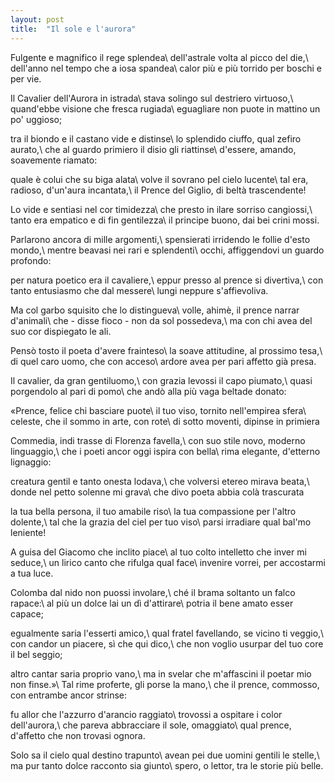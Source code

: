 ```yaml
---
layout: post
title:  "Il sole e l'aurora"
---
```


Fulgente e magnifico il rege splendea\\
dell'astrale volta al picco del die,\\
dell'anno nel tempo che a iosa spandea\\
calor più e più torrido per boschi e per vie.

Il Cavalier dell'Aurora in istrada\\
stava solingo sul destriero virtuoso,\\
quand'ebbe visione che fresca rugiada\\
eguagliare non puote in mattino un po' uggioso;

tra il biondo e il castano vide e distinse\\
lo splendido ciuffo, qual zefiro aurato,\\
che al guardo primiero il disio gli riattinse\\
d'essere, amando, soavemente riamato:

quale è colui che su biga alata\\
volve il sovrano pel cielo lucente\\
tal era, radioso, d'un'aura incantata,\\
il Prence del Giglio, di beltà trascendente!

Lo vide e sentiasi nel cor timidezza\\
che presto in ilare sorriso cangiossi,\\
tanto era empatico e di fin gentilezza\\
il principe buono, dai bei crini mossi.

Parlarono ancora di mille argomenti,\\
spensierati irridendo le follie d'esto mondo,\\
mentre beavasi nei rari e splendenti\\
occhi, affiggendovi un guardo profondo:

per natura poetico era il cavaliere,\\
eppur presso al prence si divertiva,\\
con tanto entusiasmo che dal messere\\
lungi neppure s'affievoliva.

Ma col garbo squisito che lo distingueva\\
volle, ahimè, il prence narrar d'animali\\
che - disse fioco - non da sol possedeva,\\
ma con chi avea del suo cor dispiegato le ali.

Pensò tosto il poeta d'avere frainteso\\
la soave attitudine, al prossimo tesa,\\
di quel caro uomo, che con acceso\\
ardore avea per pari affetto già presa.

Il cavalier, da gran gentiluomo,\\
con grazia levossi il capo piumato,\\
quasi porgendolo al pari di pomo\\
che andò alla più vaga beltade donato:

«Prence, felice chi basciare puote\\
il tuo viso, tornito nell'empirea sfera\\
celeste, che il sommo in arte, con rote\\
di sotto moventi, dipinse in primiera

Commedia, indi trasse di Florenza favella,\\
con suo stile novo, moderno linguaggio,\\
che i poeti ancor oggi ispira con bella\\
rima elegante, d'etterno lignaggio:

creatura gentil e tanto onesta lodava,\\
che volversi etereo mirava beata,\\
donde nel petto solenne mi grava\\
che divo poeta abbia colà trascurata
 
la tua bella persona, il tuo amabile riso\\
la tua compassione per l'altro dolente,\\
tal che la grazia del ciel per tuo viso\\
parsi irradiare qual bal'mo leniente!

A guisa del Giacomo che inclito piace\\
al tuo colto intelletto che inver mi seduce,\\
un lirico canto che rifulga qual face\\
invenire vorrei, per accostarmi a tua luce.

Colomba dal nido non puossi involare,\\
ché il brama soltanto un falco rapace:\\
al più un dolce lai un dì d'attirare\\
potria il bene amato esser capace;

egualmente saria l'esserti amico,\\
qual fratel favellando, se vicino ti veggio,\\
con candor un piacere, sì che qui dico,\\
che non voglio usurpar del tuo core il bel seggio;

altro cantar saria proprio vano,\\
ma in svelar che m'affascini il poetar mio non finse.»\\
Tal rime proferte, gli porse la mano,\\
che il prence, commosso, con entrambe ancor strinse:

fu allor che l'azzurro d'arancio raggiato\\
trovossi a ospitare i color dell'aurora,\\
che pareva abbracciare il sole, omaggiato\\
qual prence, d'affetto che non trovasi ognora.

Solo sa il cielo qual destino trapunto\\
avean pei due uomini gentili le stelle,\\
ma pur tanto dolce racconto sia giunto\\
spero, o lettor, tra le storie più belle.
